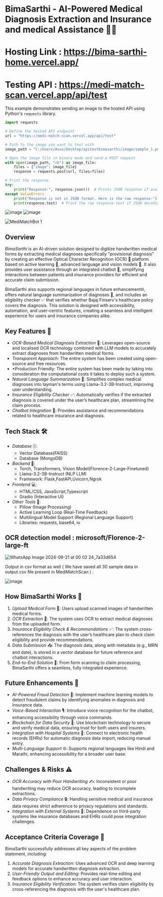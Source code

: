 # BimaSarthi - AI-Powered Medical Diagnosis Extraction and Insurance and medical Assistance 🏥💡
# Hosting Link : https://bima-sarthi-home.vercel.app/
# Testing API : https://medi-match-scan.vercel.app/api/test

This example demonstrates sending an image to the hosted API using Python's `requests` library.

```python
import requests

# Define the hosted API endpoint
url = "https://medi-match-scan.vercel.app/api/test"

# Path to the image you want to test with
image_path = "C:/Users/Asus/Desktop/apitestbimasarthi/image/sample_1.png"

# Open the image file in binary mode and send a POST request
with open(image_path, "rb") as image_file:
    files = {"image": image_file}
    response = requests.post(url, files=files)

# Print the response
try:
    print("Response:", response.json())  # Prints JSON response if available
except ValueError:
    print("Response is not in JSON format. Here is the raw response:")
    print(response.text)  # Print the raw response text if JSON decoding fails
```

![image](https://github.com/user-attachments/assets/c38eba1b-abb4-4bc2-ada7-8824663f61f7)
![image](https://github.com/user-attachments/assets/f2d51282-cce1-4331-9b32-9e840703a705)



![MediMatchBot 1](https://github.com/user-attachments/assets/e6307b89-002f-4ec1-bd1f-9fc0b3eef6ab)


## Overview
*BimaSarthi* is an AI-driven solution designed to digitize handwritten medical forms by extracting medical diagnoses specifically "provisional diagnosis"  by creating an effective Optical Character Recognition (OCR) 📝 platform based on active learning 🔄, advanced language and vision models 🧠. It also provides user assistance through an integrated chatbot 💬, simplifying interactions between patients and insurance providers for efficient and accurate claim submission.




BimaSarthi also supports regional languages  in future enhancement🌐, offers natural language summarization of diagnoses 🧠, and includes an eligibility checker ✅ that verifies whether Bajaj Finserv's healthcare policy covers the diagnosis. This solution is designed with accessibility, automation, and user-centric features, creating a seamless and intelligent experience for users and insurance companies alike.

## Key Features 🔑
- *OCR-Based Medical Diagnosis Extraction* 📝: Leverages open-source and localised OCR technology combined with LLM models to accurately extract diagnoses from handwritten medical forms.
- *Transparent Approach*: The entire system has been created using open-source and free resources.
- *Production Friendly: The entire system has been made by taking into consideration the computational costs it takes to deploy such a system.
- *Natural Language Summarization* 🧠: Simplifies complex medical diagnoses into layman's terms using Llama-3.2-3B-Instruct, improving user understanding.
- *Insurance Eligibility Checker* ✅: Automatically verifies if the extracted diagnosis is covered under the user’s healthcare plan, streamlining the claim process.
- *Chatbot Integration* 💬: Provides  assistance and recommendations related to healthcare insurance and diagnosis.

## Tech Stack 🛠
- *Database* 🗄: 
  - Vector Database(FAISS)
  - Database (MongoDB)
- *Backend* 🔧:
  - Torch, Transformers, Vision Model(Florence-2-Large-Finetuned)
  - Llama-3.2-3B-Instruct (NLP LLM)
  - Framework: Flask,FastAPI,Uvicorn,Ngrok
- *Frontend* 💻:
  - HTML/CSS, JavaScript,Typescript
  - Gradio (Interactive UI)
- *Other Tools* 🧰:
  - Pillow (Image Processing)
  - Active Learning Loop (Real-Time Feedback)
  - Multilingual Model Support (Regional Language Support)
  - Libraries: requests, base64, io
 
## OCR detection model : microsoft/Florence-2-large-ft

![WhatsApp Image 2024-09-21 at 00 02 24_7a33d654](https://github.com/user-attachments/assets/00c1e1af-6f1f-4020-976e-764456b01c18)

Output in csv format as well ( We have saved all 30 sample data in output.csv file present in MediMatchScan ) :

![image](https://github.com/user-attachments/assets/7eaae952-a1df-4084-be86-f601bfebe864)

## How BimaSarthi Works 🏥
1. *Upload Medical Form* 📄: Users upload scanned images of handwritten medical forms.
2. *OCR Extraction* 📝: The system uses OCR to extract medical diagnoses from the uploaded form.
3. *Insurance Eligibility Check & Recommendations* ✅: The system cross-references the diagnosis with the user’s healthcare plan to check claim eligibility and provide recommendations.
4. *Data Submission* 📥: The diagnosis data, along with metadata (e.g., MRN and date), is stored in a vector database for future reference and chatbot interactions.
5. *End-to-End Solution* 🔄: From form scanning to claim processing, BimaSarthi offers a seamless, fully integrated experience.

## Future Enhancements 🔮
- *AI-Powered Fraud Detection* 🚨: Implement machine learning models to detect fraudulent claims by identifying anomalies in diagnosis and insurance data.
- *Voice-Based Interaction* 🎙: Introduce voice recognition for the chatbot, enhancing accessibility through voice commands.
- *Blockchain for Data Security* 🔐: Use blockchain technology to secure and verify medical data, ensuring trust for both users and insurers.
- *Integration with Hospital Systems* 🏥: Connect to electronic health records (EHRs) for automatic diagnosis data import, reducing manual entry.
- *Multi-Language Support* 🌐: Supports regional languages like Hindi and Marathi, enhancing accessibility for a broader user base.

## Challenges & Risks ⚠
- *OCR Accuracy with Poor Handwriting* ✍: Inconsistent or poor handwriting may reduce OCR accuracy, leading to incomplete extractions.
- *Data Privacy Compliance* 🔒: Handling sensitive medical and insurance data requires strict adherence to privacy regulations and standards.
- *Integration with External Systems* 🔗: Dependence on third-party systems like insurance databases and EHRs could pose integration challenges.

## Acceptance Criteria Coverage 🎯
BimaSarthi successfully addresses all key aspects of the problem statement, including:
1. *Accurate Diagnosis Extraction*: Uses advanced OCR and deep learning models for accurate handwritten diagnosis extraction.
2. *User-Friendly Output and Editing*: Provides real-time editing and feedback options to enhance accuracy and user interaction.
3. *Insurance Eligibility Verification*: The system verifies claim eligibility by cross-referencing the diagnosis with the user's healthcare plan.
